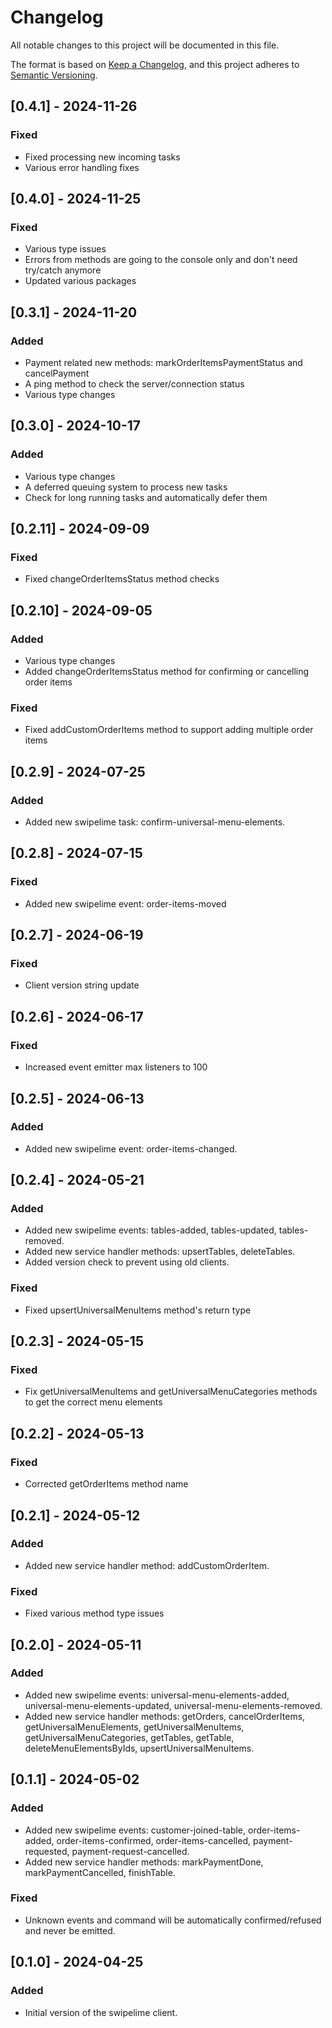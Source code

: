 # Changelog
All notable changes to this project will be documented in this file.

The format is based on [Keep a Changelog](https://keepachangelog.com/en/1.0.0/),
and this project adheres to [Semantic Versioning](https://semver.org/spec/v2.0.0.html).

## [0.4.1] - 2024-11-26
### Fixed
* Fixed processing new incoming tasks
* Various error handling fixes

## [0.4.0] - 2024-11-25
### Fixed
* Various type issues
* Errors from methods are going to the console only and don't need try/catch anymore
* Updated various packages

## [0.3.1] - 2024-11-20
### Added
* Payment related new methods: markOrderItemsPaymentStatus and cancelPayment
* A ping method to check the server/connection status
* Various type changes

## [0.3.0] - 2024-10-17
### Added
* Various type changes
* A deferred queuing system to process new tasks
* Check for long running tasks and automatically defer them

## [0.2.11] - 2024-09-09
### Fixed
* Fixed changeOrderItemsStatus method checks

## [0.2.10] - 2024-09-05
### Added
* Various type changes
* Added changeOrderItemsStatus method for confirming or cancelling order items
### Fixed
* Fixed addCustomOrderItems method to support adding multiple order items

## [0.2.9] - 2024-07-25
### Added
* Added new swipelime task: confirm-universal-menu-elements.

## [0.2.8] - 2024-07-15
### Fixed
* Added new swipelime event: order-items-moved

## [0.2.7] - 2024-06-19
### Fixed
* Client version string update

## [0.2.6] - 2024-06-17
### Fixed
* Increased event emitter max listeners to 100

## [0.2.5] - 2024-06-13
### Added
* Added new swipelime event: order-items-changed.

## [0.2.4] - 2024-05-21
### Added
* Added new swipelime events: tables-added, tables-updated, tables-removed.
* Added new service handler methods: upsertTables, deleteTables.
* Added version check to prevent using old clients.
### Fixed
* Fixed upsertUniversalMenuItems method's return type

## [0.2.3] - 2024-05-15
### Fixed
* Fix getUniversalMenuItems and getUniversalMenuCategories methods to get the correct menu elements

## [0.2.2] - 2024-05-13
### Fixed
* Corrected getOrderItems method name

## [0.2.1] - 2024-05-12
### Added
* Added new service handler method: addCustomOrderItem.
### Fixed
* Fixed various method type issues

## [0.2.0] - 2024-05-11
### Added
* Added new swipelime events: universal-menu-elements-added, universal-menu-elements-updated, universal-menu-elements-removed.
* Added new service handler methods: getOrders, cancelOrderItems, getUniversalMenuElements, getUniversalMenuItems, getUniversalMenuCategories, getTables, getTable, deleteMenuElementsByIds, upsertUniversalMenuItems.

## [0.1.1] - 2024-05-02
### Added
* Added new swipelime events: customer-joined-table, order-items-added, order-items-confirmed, order-items-cancelled, payment-requested, payment-request-cancelled.
* Added new service handler methods: markPaymentDone, markPaymentCancelled, finishTable.
### Fixed
* Unknown events and command will be automatically confirmed/refused and never be emitted.

## [0.1.0] - 2024-04-25
### Added
* Initial version of the swipelime client.
